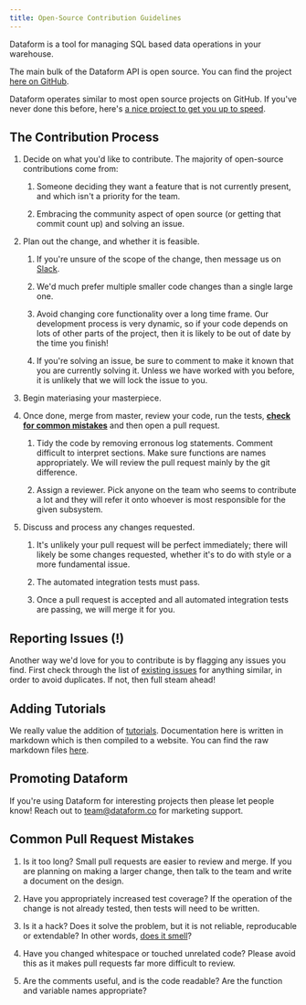 ```yaml
---
title: Open-Source Contribution Guidelines
---
```


Dataform is a tool for managing SQL based data operations in your warehouse.

The main bulk of the Dataform API is open source. You can find the project [here on GitHub](https://github.com/dataform-co/dataform).

Dataform operates similar to most open source projects on GitHub. If you've never done this before, here's [a nice project to get you up to speed](https://github.com/firstcontributions/first-contributions).

## The Contribution Process

1. Decide on what you'd like to contribute. The majority of open-source contributions come from:

   1. Someone deciding they want a feature that is not currently present, and which isn't a priority for the team.

   1. Embracing the community aspect of open source (or getting that commit count up) and solving an issue.

1. Plan out the change, and whether it is feasible.

   1. If you're unsure of the scope of the change, then message us on [Slack](https://slack.dataform.co).

   1. We'd much prefer multiple smaller code changes than a single large one.

   1. Avoid changing core functionality over a long time frame. Our development process is very dynamic, so if your code depends on lots of other parts of the project, then it is likely to be out of date by the time you finish!

   1. If you're solving an issue, be sure to comment to make it known that you are currently solving it. Unless we have worked with you before, it is unlikely that we will lock the issue to you.

1. Begin materiasing your masterpiece.

1. Once done, merge from master, review your code, run the tests, **[check for common mistakes](#common-pull-request-mistakes)** and then open a pull request.

   1. Tidy the code by removing erronous log statements. Comment difficult to interpret sections. Make sure functions are names appropriately. We will review the pull request mainly by the git difference.

   1. Assign a reviewer. Pick anyone on the team who seems to contribute a lot and they will refer it onto whoever is most responsible for the given subsystem.

1. Discuss and process any changes requested.

   1. It's unlikely your pull request will be perfect immediately; there will likely be some changes requested, whether it's to do with style or a more fundamental issue.

   1. The automated integration tests must pass.

   1. Once a pull request is accepted and all automated integration tests are passing, we will merge it for you.

## Reporting Issues (!)

Another way we'd love for you to contribute is by flagging any issues you find. First check through the list of [existing issues](https://github.com/dataform-co/dataform/issues) for anything similar, in order to avoid duplicates. If not, then full steam ahead!

## Adding Tutorials

We really value the addition of [tutorials](../getting_started/examples). Documentation here is written in markdown which is then compiled to a website. You can find the raw markdown files [here](https://github.com/dataform-co/dataform/tree/master/content/docs).

## Promoting Dataform

If you're using Dataform for interesting projects then please let people know! Reach out to [team@dataform.co](team@dataform.co) for marketing support.

## Common Pull Request Mistakes

1. Is it too long? Small pull requests are easier to review and merge. If you are planning on making a larger change, then talk to the team and write a document on the design.

1. Have you appropriately increased test coverage? If the operation of the change is not already tested, then tests will need to be written.

1. Is it a hack? Does it solve the problem, but it is not reliable, reproducable or extendable? In other words, [does it smell](https://en.wikipedia.org/wiki/Code_smell)?

1. Have you changed whitespace or touched unrelated code? Please avoid this as it makes pull requests far more difficult to review.

1. Are the comments useful, and is the code readable? Are the function and variable names appropriate?
